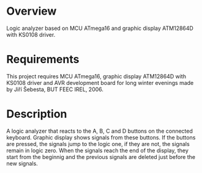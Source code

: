 # Overview
Logic analyzer based on MCU ATmega16 and graphic display ATM12864D with KS0108 driver.
# Requirements
This project requires MCU ATmega16, graphic display ATM12864D with KS0108 driver and AVR development board for long winter evenings made by Jiří Šebesta, BUT FEEC IREL, 2006.
# Description
A logic analyzer that reacts to the A, B, C and D buttons on the connected keyboard. Graphic display shows signals from these buttons. If the buttons are pressed, the signals jump to the logic one, if they are not, the signals remain in logic zero. When the signals reach the end of the display, they start from the beginnig and the previous signals are deleted just before the new signals.
